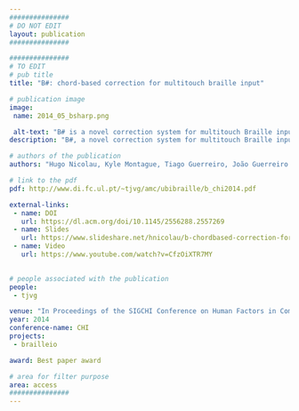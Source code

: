 ```yaml
---
###############
# DO NOT EDIT
layout: publication
###############

###############
# TO EDIT
# pub title
title: "B#: chord-based correction for multitouch braille input"

# publication image
image:
 name: 2014_05_bsharp.png

 alt-text: "B# is a novel correction system for multitouch Braille input. (a) The user types the letter F holding the device with the screen facing forward using braille typing. (b) Character-level correction; the closest characters in terms of Braille distance for 2 unidentified chords. Example given with the O character, with closest characters, O,S,R,T (c) Word-level correction; top suggestions return by B# considering the letters that are at a Braille distance of one from the entered chord." # provide a short description for the image #a11y
description: "B#, a novel correction system for multitouch Braille input that uses chords as the atomic unit of information rather than characters. Experimental results on data collected from 11 blind people revealed that B# is effective in correcting errors at character-level, thus providing opportunities for instant corrections of unrecognized chords; and at word-level, where it outperforms a popular spellchecker by providing correct suggestions for 72% of incorrect words (against 38%)."

# authors of the publication
authors: "Hugo Nicolau, Kyle Montague, Tiago Guerreiro, João Guerreiro and Vicki L. Hanson"

# link to the pdf
pdf: http://www.di.fc.ul.pt/~tjvg/amc/ubibraille/b_chi2014.pdf

external-links:
 - name: DOI
   url: https://dl.acm.org/doi/10.1145/2556288.2557269
 - name: Slides
   url: https://www.slideshare.net/hnicolau/b-chordbased-correction-for-multitouch
 - name: Video
   url: https://www.youtube.com/watch?v=CfzOiXTR7MY

 
# people associated with the publication
people:
 - tjvg

venue: "In Proceedings of the SIGCHI Conference on Human Factors in Computing Systems (CHI '14). ACM, New York, NY, USA, 1705-1708."
year: 2014
conference-name: CHI
projects:
 - brailleio

award: Best paper award

# area for filter purpose
area: access
###############
---
```

